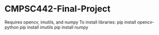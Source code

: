 # CMPSC442-Final-Project
Requires opencv, imutils, and numpy
To install libraries:
pip install opencv-python
pip install imutils
pip install numpy
